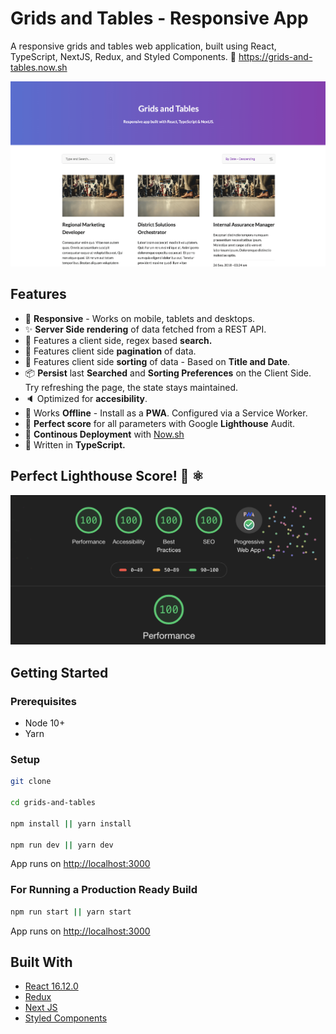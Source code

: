 # Grids and Tables - Responsive App

A responsive grids and tables web application, built using React, TypeScript, NextJS, Redux, and Styled Components. 🚀 https://grids-and-tables.now.sh

<p align="center">
<a href="https://grids-and-tables.now.sh" target="_blank"><img src="public/images/app-screenshot.png" alt="Grids and Tables - Preview" title="Grids and Tables - Preview"></a>
<p>

## Features

- 📱 **Responsive** - Works on mobile, tablets and desktops.
- ✨ **Server Side rendering** of data fetched from a REST API.
- 📙 Features a client side, regex based **search.**
- 🚩 Features client side **pagination** of data.
- 📅 Features client side **sorting** of data - Based on **Title and Date**.
- 📦 **Persist** last **Searched** and **Sorting Preferences** on the Client Side. Try refreshing the page, the state stays maintained.
- 🔈 Optimized for **accesibility**. 
- 📴 Works **Offline** - Install as a **PWA**. Configured via a Service Worker.
- 🚗 **Perfect score** for all parameters with Google **Lighthouse** Audit.
- 🚀 **Continous Deployment** with [Now.sh](http://now.sh/)
- 📜 Written in **TypeScript.**

## Perfect Lighthouse Score! 🚀 ⚛️ 

<p align="center">
<a href="https://grids-and-tables.now.sh" target="_blank"><img src="public/images/google-audit.png" alt="Grids and Tables - Lighthouse Audit - Perfect Score!" title="Grids and Tables - Lighthouse Audit - Perfect Score!"></a>
<p>

## Getting Started

### Prerequisites

- Node 10+
- Yarn

### Setup

```bash
git clone

cd grids-and-tables

npm install || yarn install

npm run dev || yarn dev
```

App runs on [http://localhost:3000](http://localhost:3000)

### For Running a Production Ready Build

```bash
npm run start || yarn start
```

App runs on [http://localhost:3000](http://localhost:3000)

## Built With

- [React 16.12.0](https://reactjs.org/)
- [Redux](https://redux.js.org/)
- [Next JS](https://github.com/zeit/next.js)
- [Styled Components](https://www.styled-components.com/)
